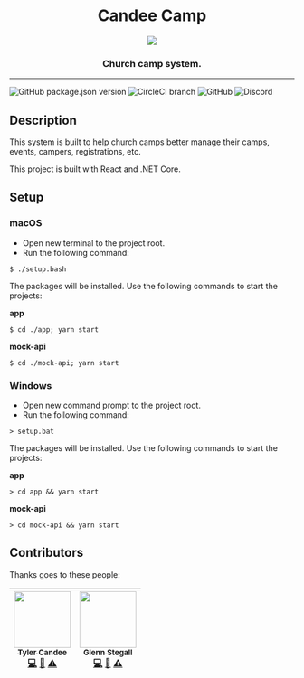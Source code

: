<div align="center">
<h1>Candee Camp</h1>

<img src="https://emojipedia-us.s3.amazonaws.com/thumbs/320/apple/129/camping_1f3d5.png" style="max-width: 96px;" />

<h3>Church camp system.</h3>
</div>

<hr />

![GitHub package.json version](https://img.shields.io/github/package-json/v/CandeeGenerations/candee-camp.svg?style=for-the-badge) ![CircleCI branch](https://img.shields.io/circleci/project/github/CandeeGenerations/candee-camp/master.svg?label=Circle%20CI%20Build&style=for-the-badge) ![GitHub](https://img.shields.io/github/license/CandeeGenerations/candee-camp.svg?style=for-the-badge) ![Discord](https://img.shields.io/discord/476475501758775309.svg?style=for-the-badge)

## Description

This system is built to help church camps better manage
their camps, events, campers, registrations, etc.

This project is built with React and .NET Core.

## Setup

### macOS

- Open new terminal to the project root.
- Run the following command:

`$ ./setup.bash`

The packages will be installed. Use the following commands to start the projects:

**app**

`$ cd ./app; yarn start`

**mock-api**

`$ cd ./mock-api; yarn start`

### Windows

- Open new command prompt to the project root.
- Run the following command:

`> setup.bat`

The packages will be installed. Use the following commands to start the projects:

**app**

`> cd app && yarn start`

**mock-api**

`> cd mock-api && yarn start`

## Contributors

Thanks goes to these people:

| [<img src="https://avatars2.githubusercontent.com/u/39174127" width="100px;"/><br /><sub><b>Tyler Candee</b></sub>](https://candeegenerations.com)<br />[💻](https://github.com/candeegenerations/candee-camp-fe/commits?author=cgen01 'Code') [📖](https://github.com/candeegenerations/candee-camp-fe/commits?author=cgen01 'Documentation') [⚠️](https://github.com/candeegenerations/candee-camp-fe/commits?author=cgen01 'Tests') | [<img src="https://avatars2.githubusercontent.com/u/10689559" width="100px;"/><br /><sub><b>Glenn Stegall</b></sub>](http://github.com/darklordimperatus)<br />[💻](https://github.com/candeegenerations/candee-camp-fe/commits?author=cgen01 'Code') [📖](https://github.com/candeegenerations/candee-camp-fe/commits?author=cgen01 'Documentation') [⚠️](https://github.com/candeegenerations/candee-camp-fe/commits?author=cgen01 'Tests') |
| :------------------------------------------------------------------------------------------------------------------------------------------------------------------------------------------------------------------------------------------------------------------------------------------------------------------------------------------------------------------------------------------------------------------------------------: | :-------------------------------------------------------------------------------------------------------------------------------------------------------------------------------------------------------------------------------------------------------------------------------------------------------------------------------------------------------------------------------------------------------------------------------------------: |

